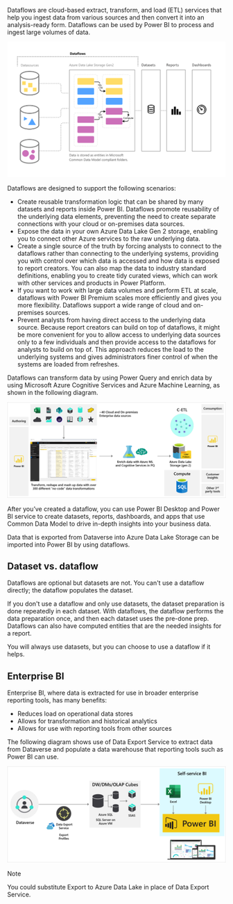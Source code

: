 Dataflows are cloud-based extract, transform, and load (ETL) services that help you ingest data from various sources and then convert it into an analysis-ready form. Dataflows can be used by Power BI to process and ingest large volumes of data.

![Diagram of Dataflow process.](../media/6-dataflows-self-service.png)

Dataflows are designed to support the following scenarios:

- Create reusable transformation logic that can be shared by many datasets and reports inside Power BI. Dataflows promote reusability of the underlying data elements, preventing the need to create separate connections with your cloud or on-premises data sources.
- Expose the data in your own Azure Data Lake Gen 2 storage, enabling you to connect other Azure services to the raw underlying data.
- Create a single source of the truth by forcing analysts to connect to the dataflows rather than connecting to the underlying systems, providing you with control over which data is accessed and how data is exposed to report creators. You can also map the data to industry standard definitions, enabling you to create tidy curated views, which can work with other services and products in Power Platform.
- If you want to work with large data volumes and perform ETL at scale, dataflows with Power BI Premium scales more efficiently and gives you more flexibility. Dataflows support a wide range of cloud and on-premises sources.
- Prevent analysts from having direct access to the underlying data source. Because report creators can build on top of dataflows, it might be more convenient for you to allow access to underlying data sources only to a few individuals and then provide access to the dataflows for analysts to build on top of. This approach reduces the load to the underlying systems and gives administrators finer control of when the systems are loaded from refreshes.

Dataflows can transform data by using Power Query and enrich data by using Microsoft Azure Cognitive Services and Azure Machine Learning, as shown in the following diagram.

![Diagram of Dataflow capabilities.](../media/6-dataflows.png)

After you’ve created a dataflow, you can use Power BI Desktop and Power BI service to create datasets, reports, dashboards, and apps that use Common Data Model to drive in-depth insights into your business data.

Data that is exported from Dataverse into Azure Data Lake Storage can be imported into Power BI by using dataflows.

## Dataset vs. dataflow

Dataflows are optional but datasets are not. You can't use a dataflow directly; the dataflow populates the dataset.

If you don't use a dataflow and only use datasets, the dataset preparation is done repeatedly in each dataset. With dataflows, the dataflow performs the data preparation once, and then each dataset uses the pre-done prep. Dataflows can also have computed entities that are the needed insights for a report.

You will always use datasets, but you can choose to use a dataflow if it helps.

## Enterprise BI

Enterprise BI, where data is extracted for use in broader enterprise reporting tools, has many benefits:

- Reduces load on operational data stores
- Allows for transformation and historical analytics
- Allows for use with reporting tools from other sources

The following diagram shows use of Data Export Service to extract data from Dataverse and populate a data warehouse that reporting tools such as Power BI can use.

![Diagram of Dataflow process.](../media/6-enterprise-reporting.png)

> [!NOTE]
> You could substitute Export to Azure Data Lake in place of Data Export Service.
